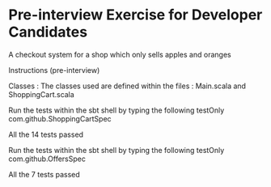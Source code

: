 # Pre-interview Exercise for Developer Candidates
A checkout system for a shop which only sells apples and oranges

Instructions (pre-interview)

Classes : The classes used are defined within the files : Main.scala and ShoppingCart.scala 

Run the tests within the sbt shell by typing the following testOnly com.github.ShoppingCartSpec

All the 14 tests passed

Run the tests within the sbt shell by typing the following testOnly com.github.OffersSpec

All the 7 tests passed